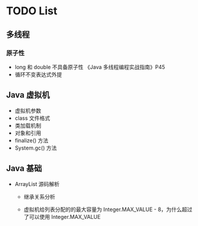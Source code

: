 # TODO List

## 多线程

### 原子性

- long 和 double 不具备原子性 《Java 多线程编程实战指南》P45
- 循环不变表达式外提



## Java 虚拟机

- 虚拟机参数
- class 文件格式
- 类加载机制
- 对象和引用
- finalize() 方法
- System.gc() 方法



## Java 基础

- ArrayList 源码解析

  - 继承关系分析

  - 虚拟机给列表分配的的最大容量为 Integer.MAX_VALUE - 8，为什么超过了可以使用 Integer.MAX_VALUE 


